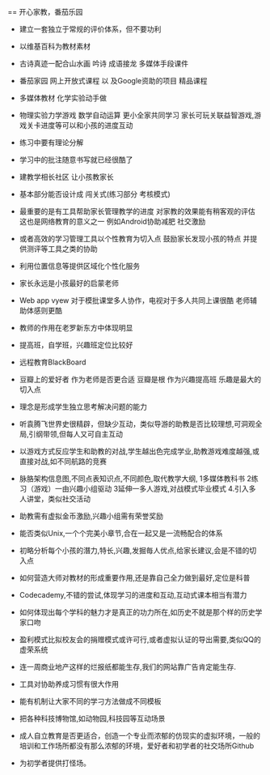 == 开心家教，番茄乐园
- 建立一套独立于常规的评价体系，但不要功利
- 以维基百科为教材素材
- 古诗真迹一配合山水画 吟诗 成语接龙 多媒体手段课件
- 番茄家园 网上开放式课程 以 及Google资助的项目 精品课程
- 多媒体教材 化学实验动手做
- 物理实验力学游戏 数学自动运算 更小全家共同学习 家长可玩关联益智游戏,游戏关卡进度等可以和小孩的进度互动
- 练习中要有理论分解
- 学习中的批注随意书写就已经很酷了
- 建教学相长社区 让小孩教家长
- 基本部分能否设计成 闯关式(练习部分 考核模式)
- 最重要的是有工具帮助家长管理教学的进度 对家教的效果能有稍客观的评估 这也是网络教育的意义之一 例如Android协助减肥 社交激励
- 或者高效的学习管理工具以个性教育为切入点 鼓励家长发现小孩的特点 并提供测评等工具之类的协助
- 利用位置信息等提供区域化个性化服务
- 家长永远是小孩最好的启蒙老师
- Web app vyew 对于模批课堂多人协作，电视对于多人共同上课很酷 老师辅助体感则更酷
- 教师的作用在老罗新东方中体现明显
- 提高班，自学班，兴趣班定位比较好
- 远程教育BlackBoard

- 豆瓣上的爱好者 作为老师是否更合适 豆瓣是根 作为兴趣提高班 乐趣是最大的切入点
- 理念是形成学生独立思考解决问题的能力

- 听袁腾飞世界史很精辟，但缺少互动，类似导游的助教是否比较理想,可洞观全局,引纲带领,但每人又可自主互动

- 以游戏方式反应学生和助教的对战,学生越出色完成学业,助教游戏难度越强,或直接对战,如不同航路的竞赛

- 脉胳架构信息图,不同点表知识点,不同颜色,取代教学大纲,
  1多媒体教科书
  2练习（游戏）一由兴趣小组驱动
  3延伸一多人游戏,对战模式毕业模式
  4.引入多人讲堂，类似社交活动

- 助教需有虚拟金币激励,兴趣小组需有荣誉奖励

- 能否类似Unix,一个个完美小章节,合在一起又是一流畅配合的体系
- 初略分析每个小孩的潛力,特长,兴趣,发掘毎人优点,给家长建议,会是不错的切入点
- 如何营造大师对教材的形成重要作用,还是靠自己全力做到最好,定位是科普

- Codecademy,不错的尝试,体现学习的进度和互动,互动式课本相当有潜力

- 如何体现出每个学科的魅力才是真正的功力所在,如历史不就是那个样的历史学家口吻
- 盈利模式比拟校友会的捐赠模式或许可行,或者虚拟认证的导出需要,类似QQ的虚荣系统

- 连一周商业地产这样的烂报纸都能生存,我们的网站靠广告肯定能生存.

- 工具对协助养成习惯有很大作用

- 能有机制让大家不同的学刁方法做成不同模板

- 把各种科技博物馆,如动物园,科技园等互动场景

- 成人自立教育是否更适合，创造一个专业而浓郁的仿现实的虚拟环境，一般的培训和工作场所都没有那么浓郁的环境，爱好者和初学者的社交场所Github
- 为初学者提供打怪场。
